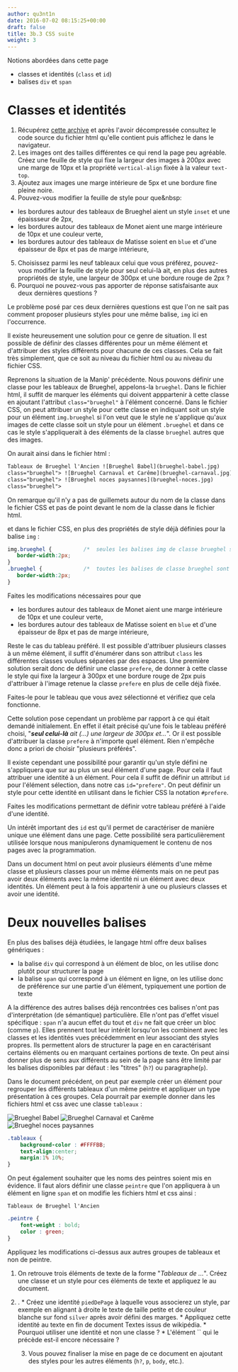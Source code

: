```yaml
---
author: qu3nt1n
date: 2016-07-02 08:15:25+00:00
draft: false
title: 3b.3 CSS suite
weight: 3
---
```




Notions abordées dans cette page



* classes et identités (`class` et `id`)
* balises `div` et `span`







# Classes et identités








1. Récupérez [cette archive](https://drive.google.com/open?id=0B4Mq2ZGzUQ3VTUtiVi14OWM2ak0) et après l'avoir décompressée consultez le code source du fichier html qu'elle contient puis affichez le dans le navigateur.
2. Les images ont des tailles différentes ce qui rend la page peu agréable. Créez une feuille de style qui fixe la largeur des images à 200px avec une marge de 10px et la propriété `vertical-align` fixée à la valeur `text-top`.
3. Ajoutez aux images une marge intérieure de 5px et une bordure fine pleine noire.
4. Pouvez-vous modifier la feuille de style pour que&nbsp:

  * les bordures autour des tableaux de Brueghel aient un style `inset` et une épaissseur de 2px,
  * les bordures autour des tableaux de Monet aient une marge intérieure de 10px et une couleur verte,
  * les bordures autour des tableaux de Matisse soient en `blue` et d'une épaisseur de 8px et pas de marge intérieure,


5. Choisissez parmi les neuf tableaux celui que vous préférez, pouvez-vous modifier la feuille de style pour seul celui-là ait, en plus des autres propriétés de style, une largeur de 300px et une bordure rouge de 2px ?
6. Pourquoi ne pouvez-vous pas apporter de réponse satisfaisante aux deux dernières questions ?




Le problème posé par ces deux dernières questions est que l'on ne sait pas comment proposer plusieurs styles pour une même balise, `img` ici en l'occurrence.

Il existe heureusement une solution pour ce genre de situation. Il est possible de définir des classes différentes pour un même élément et d'attribuer des styles différents pour chacune de ces classes. Cela se fait très simplement, que ce soit au niveau du fichier html ou au niveau du fichier CSS.

Reprenons la situation de la Manip' précédente. Nous pouvons définir une classe pour les tableaux de Brueghel, appelons-la `brueghel`. Dans le fichier html, il suffit de marquer les éléments qui doivent apppartenir à cette classe en ajoutant l'attribut `class="brueghel"` à l'élément concerné. Dans le fichier CSS, on peut attribuer un style pour cette
classe en indiquant soit un style pour un élément `img.brueghel` si l'on veut que le style ne
s'applique qu'aux images de cette classe soit un style pour un élément `.brueghel` et dans ce cas le style s'appliquerait à des éléments de la classe `brueghel` autres que des images.

On aurait ainsi dans le fichier html :




~~~html
Tableaux de Brueghel l'Ancien ![Brueghel Babel](brueghel-babel.jpg)
class="brueghel"> ![Brueghel Carnaval et Carême](brueghel-carnaval.jpg)
class="brueghel"> ![Brueghel noces paysannes](brueghel-noces.jpg)
class="brueghel">
~~~


On remarque qu'il n'y a pas de guillemets autour du nom de la classe
dans le fichier CSS et pas de point devant le nom de la classe dans le
fichier html.


et dans le fichier CSS, en plus des propriétés de style déjà
définies pour la balise `img` :

~~~css
img.brueghel {          /*  seules les balises img de classe brueghel sont impactées */
   border-width:2px;
}
.brueghel {             /*  toutes les balises de classe brueghel sont impactées */
   border-width:2px;
}
~~~




Faites les modifications nécessaires pour que



* les bordures autour des tableaux de Monet aient une marge intérieure de 10px et une couleur verte,
* les bordures autour des tableaux de Matisse soient en `blue` et d'une épaisseur de 8px et pas de marge intérieure,




Reste le cas du tableau préféré. Il est possible d'attribuer
plusieurs classes à un même élément, il suffit d'énumérer dans son
attribut `class` les différentes classes voulues séparées
par des espaces. Une première solution serait donc de définir une
classe `prefere`, de donner à cette classe le style qui
fixe la largeur à 300px et une bordure rouge de 2px puis d'attribuer à
l'image retenue la classe `prefere` en plus de celle déjà
fixée.


Faites-le pour le tableau que vous avez sélectionné et vérifiez que
cela fonctionne.


Cette solution pose cependant un problème par rapport à ce qui était
demandé initialement. En effet il était précisé qu'une fois le tableau
préféré choisi, "_**seul celui-là** ait (...) une largeur de
300px et..._". Or il est possible d'attribuer la
classe `prefere` à n'importe quel élément. Rien n'empêche
donc a priori de choisir "plusieurs préférés".

Il existe cependant une possibilité pour garantir qu'un style
défini ne s'appliquera que sur au plus un seul élément d'une
page. Pour cela il faut attribuer
une identité à un élément. Pour cela il suffit
de définir un attribut `id` pour l'élément
sélection, dans notre cas `id="prefere"`. On peut
définir un style pour cette identité en utilisant dans le fichier
CSS la notation `#prefere`.


Faites les modifications permettant de définir votre tableau préféré
à l'aide d'une identité.


Un intérêt important des `id` est qu'il permet de
caractériser de manière unique une élément dans une page. Cette
possibilité sera particulièrement utilisée lorsque nous manipulerons
dynamiquement le contenu de nos pages avec la programmation.


Dans un document html on peut avoir plusieurs éléments d'une même
classe et plusieurs classes pour un même éléments mais on ne peut
pas avoir deux éléments avec la même identité ni un élément avec
deux identités. Un élément peut à la fois appartenir à une ou plusieurs
classes et avoir une identité.




# Deux nouvelles balises


En plus des balises déjà étudiées, le langage html offre deux
balises génériques :



* la balise `div` qui correspond à un élément de bloc, on les utilise donc plutôt pour structurer la page
* la balise `span` qui correspond à un élément en ligne, on les utilise donc de préférence sur une partie d'un élément, typiquement une portion de texte

A la différence des autres balises déjà rencontrées ces balises
n'ont pas d'interprétation (de sémantique) particulière. Elle n'ont
pas d'effet visuel spécifique : `span` n'a aucun
effet du tout et `div` ne fait que créer un bloc
(comme `p`). Elles prennent tout leur intérêt lorsqu'on
les combinent avec les classes et les identités vues précédemment en
leur associant des styles propres. Ils permettent alors de
structurer la page en en caractérisant certains éléments ou en
marquant certaines portions de texte. On peut ainsi donner plus de
sens aux différents au sein de la page sans être limité par les
balises disponibles par défaut : les "titres" (`h?`)
ou paragraphe(`p`).

Dans le document précédent, on peut par exemple créer un élément
pour regrouper les différents tableaux d'un même peintre et
appliquer un type présentation à ces groupes. Cela pourrait par
exemple donner dans les fichiers html et css avec une
classe `tableaux` :













<img src="/uploads/docs/doc03b/brueghel-babel.jpg" alt="Brueghel Babel" class="brueghel"></img>
<img src="/uploads/docs/doc03b/brueghel-carnaval.jpg" alt="Brueghel Carnaval et Carême" class="brueghel"></img>
<img src="/uploads/docs/doc03b/brueghel-noces.jpg" alt="Brueghel noces paysannes" class="brueghel"></img>











~~~css
.tableaux {
    background-color : #FFFFBB;
    text-align:center;
    margin:1% 10%;
}
~~~



On peut également souhaiter que les noms des peintres soient mis en
évidence. Il faut alors définir une classe `peintre` que
l'on appliquera à un élément en ligne `span` et on
modifie les fichiers html et css ainsi :



    Tableaux de Brueghel l'Ancien





~~~css
.peintre {
    font-weight : bold;
    color : green;
}
~~~





Appliquez les modifications ci-dessus aux autres groupes de tableaux
et non de peintre.








1. On retrouve trois éléments de texte de la forme "_Tableaux de ..._". Créez une classe et un style pour ces éléments de texte et appliquez le au document.
2. .
 	    * Créez une identité `piedDePage` à laquelle vous associerez un style, par exemple en alignant à droite le texte de taille petite et de couleur blanche sur fond `silver` après avoir défini des marges.
 	    * Appliquez cette identité au texte en fin de document Textes issus de wikipédia.
 	    * Pourquoi utiliser une identité et non une classe ?
 	    * L'élément `` qui le précède est-il encore nécessaire ?


 	  3. Vous pouvez finaliser la mise en page de ce document en ajoutant des styles pour les autres éléments (`h?`, `p`, `body`, etc.).
